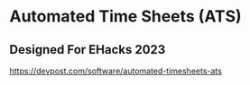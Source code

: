 # Automated Time Sheets (ATS)
## Designed For EHacks 2023

https://devpost.com/software/automated-timesheets-ats

